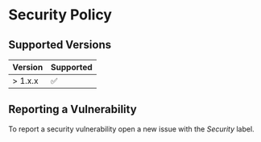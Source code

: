 # Security Policy

## Supported Versions

| Version | Supported          |
| ------- | ------------------ |
| > 1.x.x | :white_check_mark: |

## Reporting a Vulnerability

To report a security vulnerability open a new issue with the *Security* label.
